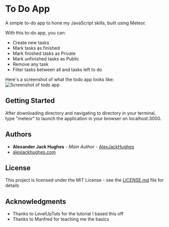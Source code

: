 # To Do App

A simple to-do app to hone my JavaScript skills, built using Meteor.

With this to-do app, you can:
- Create new tasks
- Mark tasks as finished
- Mark finished tasks as Private
- Mark unfinished tasks as Public
- Remove any task
- Filter tasks between all and tasks left to do

Here's a screenshot of what the todo app looks like:
![Screenshot of todo app](https://ibb.co/eYJJUk)

## Getting Started

After downloading directory and navigating to directory in your terminal,
type "meteor" to launch the application in your browser on localhost:3000.

## Authors

* **Alexander Jack Hughes** - *Main Author* - [AlexJackHughes](https://github.com/alexjackhughes)
* [alexjackhughes.com](https://alexjackhughes.com)

## License

This project is licensed under the MIT License - see the [LICENSE.md](LICENSE.md) file for details

## Acknowledgments

* Thanks to LevelUpTuts for the tutorial I based this off
* Thanks to Manfred for teaching me the basics
